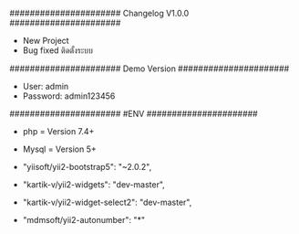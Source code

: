 ######################
Changelog V1.0.0
######################
- New Project
- Bug fixed ติดตั้งระบบ

######################
Demo Version 
######################
- User: admin
- Password: admin123456

######################
#ENV
######################
- php = Version 7.4+
- Mysql = Version 5+

- "yiisoft/yii2-bootstrap5": "~2.0.2",
- "kartik-v/yii2-widgets": "dev-master",
- "kartik-v/yii2-widget-select2": "dev-master",
- "mdmsoft/yii2-autonumber": "*"

